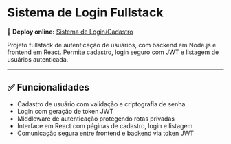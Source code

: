 # Sistema de Login Fullstack

**🔗 Deploy online:** [Sistema de Login/Cadastro](https://sistema-login-fullstack-alpha.vercel.app/)

Projeto fullstack de autenticação de usuários, com backend em Node.js e frontend em React. Permite cadastro, login seguro com JWT e listagem de usuários autenticada.

---

## ✅ Funcionalidades

- Cadastro de usuário com validação e criptografia de senha
- Login com geração de token JWT
- Middleware de autenticação protegendo rotas privadas
- Interface em React com páginas de cadastro, login e listagem
- Comunicação segura entre frontend e backend via token JWT
